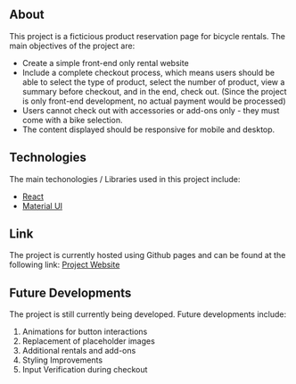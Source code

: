 
## About

This project is a ficticious product reservation page for bicycle rentals. The main objectives of the project are:
* Create a simple front-end only rental website
* Include a complete checkout process, which means users should be able to select the type of product, select the number of product, view a summary before checkout, and in the end, check out. (Since the project is only front-end development, no actual payment would be processed)
* Users cannot check out with accessories or add-ons only - they must come with a bike selection.
* The content displayed should be responsive for mobile and desktop. 

## Technologies
The main techonologies / Libraries used in this project include:
* [React](https://reactjs.org)
* [Material UI](https://material-ui.com)

## Link

The project is currently hosted using Github pages and can be found at the following link:
[Project Website](https://wvazquez.github.io/bicycle-checkout/)

## Future Developments

The project is still currently being developed. Future developments include:

1. Animations for button interactions
2. Replacement of placeholder images
3. Additional rentals and add-ons
4. Styling Improvements
5. Input Verification during checkout
